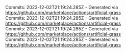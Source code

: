 Commits: 2023-12-02T21:19:24.285Z - Generated via https://github.com/marketplace/actions/artificial-grass
<br>
Commits: 2023-12-02T21:19:24.285Z - Generated via https://github.com/marketplace/actions/artificial-grass
<br>
Commits: 2023-12-02T21:19:24.285Z - Generated via https://github.com/marketplace/actions/artificial-grass
<br>
Commits: 2023-12-02T21:19:24.285Z - Generated via https://github.com/marketplace/actions/artificial-grass
<br>
